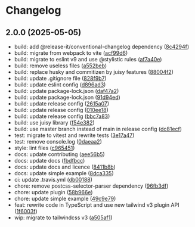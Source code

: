 # Changelog

## 2.0.0 (2025-05-05)

* build: add @release-it/conventional-changelog dependency ([8c4294f](https://github.com/hperchec/tailwindcss-multi-theme/commit/8c4294f))
* build: migrate from webpack to vite ([acf99d6](https://github.com/hperchec/tailwindcss-multi-theme/commit/acf99d6))
* build: migrate to eslint v9 and use @stylistic rules ([af7a40e](https://github.com/hperchec/tailwindcss-multi-theme/commit/af7a40e))
* build: remove useless files ([a552beb](https://github.com/hperchec/tailwindcss-multi-theme/commit/a552beb))
* build: replace husky and commitizen by juisy features ([88004f2](https://github.com/hperchec/tailwindcss-multi-theme/commit/88004f2))
* build: update .gitignore file ([828f9b7](https://github.com/hperchec/tailwindcss-multi-theme/commit/828f9b7))
* build: update eslint config ([d896ad3](https://github.com/hperchec/tailwindcss-multi-theme/commit/d896ad3))
* build: update package-lock.json ([daf47a2](https://github.com/hperchec/tailwindcss-multi-theme/commit/daf47a2))
* build: update package-lock.json ([91d94ed](https://github.com/hperchec/tailwindcss-multi-theme/commit/91d94ed))
* build: update release config ([2615a07](https://github.com/hperchec/tailwindcss-multi-theme/commit/2615a07))
* build: update release config ([010ee18](https://github.com/hperchec/tailwindcss-multi-theme/commit/010ee18))
* build: update release config ([bbc7a83](https://github.com/hperchec/tailwindcss-multi-theme/commit/bbc7a83))
* build: use juisy library ([f54e382](https://github.com/hperchec/tailwindcss-multi-theme/commit/f54e382))
* build: use master branch instead of main in release config ([dc81ecf](https://github.com/hperchec/tailwindcss-multi-theme/commit/dc81ecf))
* test: migrate to vitest and rewrite tests ([3e17a47](https://github.com/hperchec/tailwindcss-multi-theme/commit/3e17a47))
* test: remove console.log ([0daeaa2](https://github.com/hperchec/tailwindcss-multi-theme/commit/0daeaa2))
* style: lint files ([c965451](https://github.com/hperchec/tailwindcss-multi-theme/commit/c965451))
* docs: update contributing ([aee56b5](https://github.com/hperchec/tailwindcss-multi-theme/commit/aee56b5))
* docs: update docs ([fbdfbcc](https://github.com/hperchec/tailwindcss-multi-theme/commit/fbdfbcc))
* docs: update docs and licence ([8411b8b](https://github.com/hperchec/tailwindcss-multi-theme/commit/8411b8b))
* docs: update simple example ([8dca335](https://github.com/hperchec/tailwindcss-multi-theme/commit/8dca335))
* ci: update .travis.yml ([db00188](https://github.com/hperchec/tailwindcss-multi-theme/commit/db00188))
* chore: remove postcss-selector-parser dependency ([96fb3df](https://github.com/hperchec/tailwindcss-multi-theme/commit/96fb3df))
* chore: update plugin ([58b966e](https://github.com/hperchec/tailwindcss-multi-theme/commit/58b966e))
* chore: update simple example ([49c9e79](https://github.com/hperchec/tailwindcss-multi-theme/commit/49c9e79))
* feat: rewrite code in TypeScript and use new tailwind v3 plugin API ([1f6003f](https://github.com/hperchec/tailwindcss-multi-theme/commit/1f6003f))
* wip: migrate to tailwindcss v3 ([a505af1](https://github.com/hperchec/tailwindcss-multi-theme/commit/a505af1))
